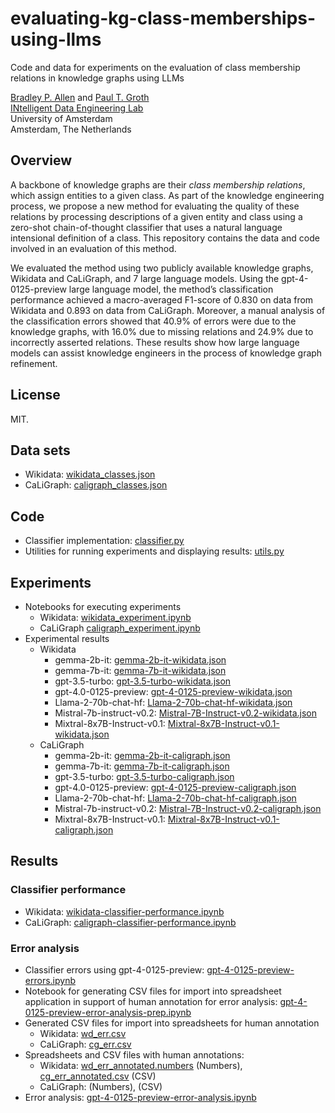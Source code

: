 # evaluating-kg-class-memberships-using-llms
 Code and data for experiments on the evaluation of class membership relations in knowledge graphs using LLMs

 [Bradley P. Allen](https://orcid.org/0000-0003-0216-3930) and [Paul T. Groth](https://orcid.org/0000-0003-0183-6910)   
 [INtelligent Data Engineering Lab](https://indelab.org/)  
 University of Amsterdam  
 Amsterdam, The Netherlands

## Overview
A backbone of knowledge graphs are their *class membership relations*, which assign entities to a given class. As part of the knowledge engineering process, we propose a new method for evaluating the quality of these relations by processing descriptions of a given entity and class using a zero-shot chain-of-thought classifier that uses a natural language intensional definition of a class. This repository contains the data and code involved in an evaluation of this method.

We evaluated the method using two publicly available knowledge graphs, Wikidata and CaLiGraph, and 7 large language models. Using the gpt-4-0125-preview large language model, the method’s classification performance achieved a macro-averaged F1-score of 0.830 on data from Wikidata and 0.893 on data from CaLiGraph. Moreover, a manual analysis of the classification errors showed that 40.9% of errors were due to the knowledge graphs, with 16.0% due to missing relations and 24.9% due to incorrectly asserted relations. These results show how large language models can assist knowledge engineers in the process of knowledge graph refinement.

## License
MIT.

## Data sets
- Wikidata: [wikidata_classes.json](wikidata_classes.json)
- CaLiGraph: [caligraph_classes.json](caligraph_classes.json)

## Code
- Classifier implementation: [classifier.py](classifier.py)
- Utilities for running experiments and displaying results: [utils.py](utils.py)

## Experiments
- Notebooks for executing experiments
    - Wikidata: [wikidata_experiment.ipynb](wikidata_experiment.ipynb)
    - CaLiGraph [caligraph_experiment.ipynb](caligraph_experiment.ipynb)
- Experimental results
    - Wikidata
        - gemma-2b-it: [gemma-2b-it-wikidata.json](gemma-2b-it-wikidata.json)
        - gemma-7b-it: [gemma-7b-it-wikidata.json](gemma-7b-it-wikidata.json)
        - gpt-3.5-turbo: [gpt-3.5-turbo-wikidata.json](gpt-3.5-turbo-wikidata.json)
        - gpt-4.0-0125-preview: [gpt-4-0125-preview-wikidata.json](gpt-4-0125-preview-wikidata.json)
        - Llama-2-70b-chat-hf: [Llama-2-70b-chat-hf-wikidata.json](Llama-2-70b-chat-hf-wikidata.json)
        - Mistral-7b-instruct-v0.2: [Mistral-7B-Instruct-v0.2-wikidata.json](Mistral-7B-Instruct-v0.2-wikidata.json)
        - Mixtral-8x7B-Instruct-v0.1: [Mixtral-8x7B-Instruct-v0.1-wikidata.json](Mixtral-8x7B-Instruct-v0.1-wikidata.json)
    - CaLiGraph
        - gemma-2b-it: [gemma-2b-it-caligraph.json](gemma-2b-it-caligraph.json)
        - gemma-7b-it: [gemma-7b-it-caligraph.json](gemma-7b-it-caligraph.json)
        - gpt-3.5-turbo: [gpt-3.5-turbo-caligraph.json](gpt-3.5-turbo-caligraph.json)
        - gpt-4.0-0125-preview: [gpt-4-0125-preview-caligraph.json](gpt-4-0125-preview-caligraph.json)
        - Llama-2-70b-chat-hf: [Llama-2-70b-chat-hf-caligraph.json](Llama-2-70b-chat-hf-caligraph.json)
        - Mistral-7b-instruct-v0.2: [Mistral-7B-Instruct-v0.2-caligraph.json](Mistral-7B-Instruct-v0.2-caligraph.json)
        - Mixtral-8x7B-Instruct-v0.1: [Mixtral-8x7B-Instruct-v0.1-caligraph.json](Mixtral-8x7B-Instruct-v0.1-caligraph.json)

## Results

### Classifier performance
- Wikidata: [wikidata-classifier-performance.ipynb](wikidata-classifier-performance.ipynb)
- CaLiGraph: [caligraph-classifier-performance.ipynb](caligraph-classifier-performance.ipynb)

### Error analysis
- Classifier errors using gpt-4-0125-preview: [gpt-4-0125-preview-errors.ipynb](gpt-4-0125-preview-errors.ipynb)
- Notebook for generating CSV files for import into spreadsheet application in support of human annotation for error analysis: [gpt-4-0125-preview-error-analysis-prep.ipynb](gpt-4-0125-preview-error-analysis-prep.ipynb)
- Generated CSV files for import into spreadsheets for human annotation
    - Wikidata: [wd_err.csv](wd_err.csv)
    - CaLiGraph: [cg_err.csv](cg_err.csv)
- Spreadsheets and CSV files with human annotations:
    - Wikidata: [wd_err_annotated.numbers](wd_err_annotated.numbers) (Numbers), [cg_err_annotated.csv](cg_err_annotated.csv) (CSV)
    - CaLiGraph: []() (Numbers), []() (CSV)
- Error analysis: [gpt-4-0125-preview-error-analysis.ipynb](gpt-4-0125-preview-error-analysis.ipynb)

